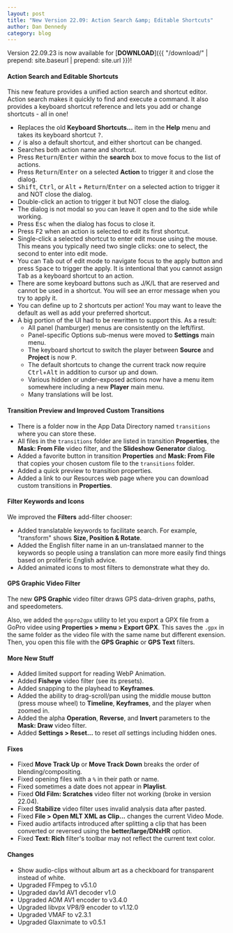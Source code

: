 ```yaml
---
layout: post
title: "New Version 22.09: Action Search &amp; Editable Shortcuts"
author: Dan Dennedy
category: blog
---
```


Version 22.09.23 is now available for [**DOWNLOAD**]({{ "/download/" | prepend: site.baseurl | prepend: site.url }})!

#### Action Search and Editable Shortcuts

This new feature provides a unified action search and shortcut editor. Action search makes it quickly to find and
execute a command. It also provides a keyboard shortcut reference and lets you add or change shortcuts - all in one!

  - Replaces the old **Keyboard Shortcuts...** item in the **Help** menu and takes its keyboard shortcut <kbd>?</kbd>.
  - <kbd>/</kbd> is also a default shortcut, and either shortcut can be changed.
  - Searches both action name and shortcut.
  - Press <kbd>Return</kbd>/<kbd>Enter</kbd> within the **search** box to move focus to the list of actions.
  - Press <kbd>Return</kbd>/<kbd>Enter</kbd> on a selected **Action** to trigger it and close the dialog.
  - <kbd>Shift</kbd>, <kbd>Ctrl</kbd>, or <kbd>Alt</kbd> + <kbd>Return</kbd>/<kbd>Enter</kbd> on a selected action to
    trigger it and NOT close the dialog.
  - Double-click an action to trigger it but NOT close the dialog.
  - The dialog is not modal so you can leave it open and to the side while working.
  - Press <kbd>Esc</kbd> when the dialog has focus to close it.
  - Press <kbd>F2</kbd> when an action is selected to edit its first shortcut.
  - Single-click a selected shortcut to enter edit mouse using the mouse. This means you typically need two single
    clicks: one to select, the second to enter into edit mode.
  - You can <kbd>Tab</kbd> out of edit mode to navigate focus to the apply button and press <kbd>Space</kbd> to
    trigger the apply. It is intentional that you cannot assign <kbd>Tab</kbd> as a keyboard shortcut to an action.
  - There are some keyboard buttons such as J/K/L that are reserved and cannot be used in a shortcut.
    You will see an error message when you try to apply it.
  - You can define up to 2 shortcuts per action! You may want to leave the default as well as add your preferred shortcut.
  - A big portion of the UI had to be rewritten to support this. As a result:
    - All panel (hamburger) menus are consistently on the left/first.
    - Panel-specific Options sub-menus were moved to **Settings** main menu.
    - The keyboard shortcut to switch the player between **Source** and **Project** is now <kbd>P</kbd>.
    - The default shortcuts to change the current track now require <kbd>Ctrl</kbd>+<kbd>Alt</kbd> in addition to
      cursor up and down.
    - Various hidden or under-exposed actions now have a menu item somewhere including a new **Player** main menu.
    - Many translations will be lost.

#### Transition Preview and Improved Custom Transitions

  - There is a folder now in the App Data Directory named `transitions` where you can store these.
  - All files in the `transitions` folder are listed in transition **Properties**, the **Mask: From File** video filter,
    and the **Slideshow Generator** dialog.
  - Added a favorite button in transition **Properties** and **Mask: From File** that copies your chosen custom file to
    the `transitions` folder.
  - Added a quick preview to transition properties.
  - Added a link to our Resources web page where you can download custom transitions in **Properties**.

#### Filter Keywords and Icons

We improved the **Filters** add-filter chooser:
  - Added translatable keywords to facilitate search. For example, "transform" shows **Size, Position & Rotate**.
  - Added the English filter name in an un-translataed manner to the keywords so people using a translation can more
    more easily find things based on proliferic English advice.
  - Added animated icons to most filters to demonstrate what they do.

#### GPS Graphic Video Filter

The new **GPS Graphic** video filter draws GPS data-driven graphs, paths, and speedometers.

Also, we added the `gopro2gpx` utility to let you export a GPX file from a GoPro videe using
**Properties > menu > Export GPX**. This saves the `.gpx` in the same folder as the video file with the same name
but different exension. Then, you open this file with the **GPS Graphic** or **GPS Text** filters.

#### More New Stuff

- Added limited support for reading WebP Animation.
- Added **Fisheye** video filter (see its presets).
- Added snapping to the playhead to **Keyframes**.
- Added the ability to drag-scroll/pan using the middle mouse button (press mouse wheel) to **Timeline**,
  **Keyframes**, and the player when zoomed in.
- Added the alpha **Operation**, **Reverse**, and **Invert** parameters to the **Mask: Draw** video filter.
- Added **Settings > Reset...** to reset _all_ settings including hidden ones.

#### Fixes

- Fixed **Move Track Up** or **Move Track Down** breaks the order of blending/compositing.
- Fixed opening files with a `%` in their path or name.
- Fixed sometimes a date does not appear in **Playlist**.
- Fixed **Old Film: Scratches** video filter not working (broke in version 22.04).
- Fixed **Stabilize** video filter uses invalid analysis data after pasted.
- Fixed **File > Open MLT XML as Clip...** changes the current Video Mode.
- Fixed audio artifacts introduced after splitting a clip that has been converted or reversed using
  the **better/large/DNxHR** option.
- Fixed **Text: Rich** filter's toolbar may not reflect the current text color.

#### Changes

- Show audio-clips without album art as a checkboard for transparent instead of white.
- Upgraded FFmpeg to v5.1.0
- Upgraded dav1d AV1 decoder v1.0
- Upgraded AOM AV1 encoder to v3.4.0
- Upgraded libvpx VP8/9 encoder to v1.12.0
- Upgraded VMAF to v2.3.1
- Upgraded Glaxnimate to v0.5.1
